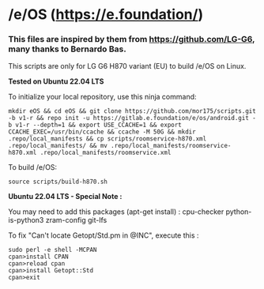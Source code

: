 # /e/OS (https://e.foundation/)

### This files are inspired by them from https://github.com/LG-G6, many thanks to Bernardo Bas.

This scripts are only for LG G6 H870 variant (EU) to build /e/OS on Linux.

**Tested on Ubuntu 22.04 LTS**

To initialize your local repository, use this ninja command:

```Shell
mkdir eOS && cd eOS && git clone https://github.com/mor175/scripts.git -b v1-r && repo init -u https://gitlab.e.foundation/e/os/android.git -b v1-r --depth=1 && export USE_CCACHE=1 && export CCACHE_EXEC=/usr/bin/ccache && ccache -M 50G && mkdir .repo/local_manifests && cp scripts/roomservice-h870.xml .repo/local_manifests/ && mv .repo/local_manifests/roomservice-h870.xml .repo/local_manifests/roomservice.xml
```

To build /e/OS:

```Shell
source scripts/build-h870.sh
```


**Ubuntu 22.04 LTS - Special Note :**

You may need to add this packages (apt-get install) : cpu-checker python-is-python3 zram-config git-lfs

To fix "Can't locate Getopt/Std.pm in @INC", execute this :
```Shell
sudo perl -e shell -MCPAN
cpan>install CPAN
cpan>reload cpan
cpan>install Getopt::Std
cpan>exit
```
